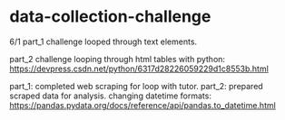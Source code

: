 # data-collection-challenge

6/1
part_1 challenge
looped through text elements.


part_2 challenge
looping through html tables with python:
https://devpress.csdn.net/python/6317d28226059229d1c8553b.html

part_1: completed web scraping for loop with tutor.
part_2: prepared scraped data for analysis.
changing datetime formats:
https://pandas.pydata.org/docs/reference/api/pandas.to_datetime.html